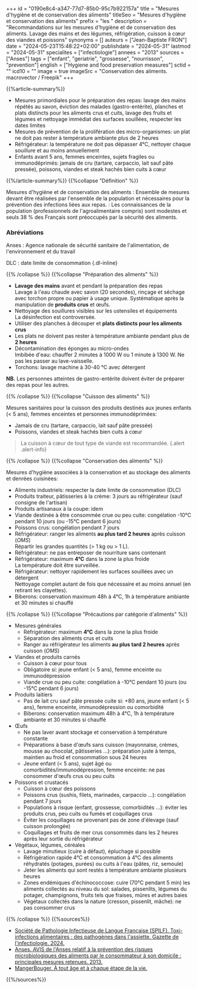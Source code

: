 +++
id = "0190e8c4-a347-77d7-85b0-95c7b922157a"
title = "Mesures d'hygiène et de conservation des aliments"
titleSeo = "Mesures d'hygiène et conservation des aliments"
prefix = "les "
description = "Recommandations sur les mesures d'hygiène et de conservation des aliments. Lavage des mains et des légumes, réfrigération, cuisson à cœur des viandes et poissons"
synonyms = []
auteurs = ["Jean-Baptiste FRON"]
date = "2024-05-23T15:48:22+02:00"
publishdate = "2024-05-31"
lastmod = "2024-05-31"
specialites = ["infectiologie"]
annees = "2013"
sources = ["Anses"]
tags = ["enfant", "geriatrie", "grossesse", "nourrisson", "prevention"]
english = ["Hygiene and food preservation measures"]
sctid = ""
icd10 = ""
image = true
imageSrc = "Conservation des aliments. macrovector / Freepik"
+++

{{%article-summary%}}

- Mesures primordiales pour le préparation des repas: lavage des mains répétés au savon, éviction des malades (gastro-entérite), planches et plats distincts pour les aliments crus et cuits, lavage des fruits et légumes et nettoyage immédiat des surfaces souillées, respecter les dates limites
- Mesures de prévention de la prolifération des micro-organismes: un plat ne doit pas rester à température ambiante plus de 2 heures
- Réfrigérateur: la température ne doit pas dépasser 4°C, nettoyer chaque souillure et au moins annuellement
- Enfants avant 5 ans, femmes enceintes, sujets fragiles ou immunodéprimés: jamais de cru (tartare, carpaccio, lait sauf pâte pressée), poissons, viandes et steak hachés bien cuits à cœur

{{%/article-summary%}}
{{%collapse "Définition" %}}

Mesures d'hygiène et de conservation des aliments
: Ensemble de mesures devant être réalisées par l'ensemble de la population et nécessaires pour la prévention des infections liées aux repas.
: Les connaissances de la population (professionnels de l'agroalimentaire compris) sont modestes et seuls 38 % des Français sont préoccupés par la sécurité des aliments.

### Abréviations

Anses
: Agence nationale de sécurité sanitaire de l'alimentation, de l'environnement et du travail

DLC
: date limite de consommation
{.dl-inline}

{{% /collapse %}}
{{%collapse "Préparation des aliments" %}}

- **Lavage des mains** avant et pendant la préparation des repas  
  Lavage à l'eau chaude avec savon (20 secondes), rinçage et séchage avec torchon propre ou papier à usage unique. Systématique après la manipulation de **produits crus** et œufs.
- Nettoyage des souillures visibles sur les ustensiles et équipements  
  La désinfection est controversée.
- Utiliser des planches à découper et **plats distincts pour les aliments crus**
- Les plats ne doivent pas rester à température ambiante pendant plus de **2 heures**
- Décontamination des éponges au micro-ondes  
  Imbibée d'eau: chauffer 2 minutes à 1000 W ou 1 minute à 1300 W. Ne pas les passer au lave-vaisselle.
- Torchons: lavage machine à 30-40 °C avec détergent

**NB.** Les personnes atteintes de gastro-entérite doivent éviter de préparer des repas pour les autres.

{{% /collapse %}}
{{%collapse "Cuisson des aliments" %}}

Mesures sanitaires pour la cuisson des produits destinés aux jeunes enfants (< 5 ans), femmes enceintes et personnes immunodéprimées:

- Jamais de cru (tartare, carpaccio, lait sauf pâte pressée)
- Poissons, viandes et steak hachés bien cuits à cœur

> La cuisson à cœur de tout type de viande est recommandée.
{.alert .alert-info}

{{% /collapse %}}
{{%collapse "Conservation des aliments" %}}

Mesures d'hygiène associées à la conservation et au stockage des aliments et denrées cuisinées:

- Aliments industriels: respecter la date limite de consommation (DLC)
- Produits traiteur, pâtisseries à la crème: 3 jours au réfrigérateur (sauf consigne de l'artisan)
- Produits artisanaux à la coupe: idem
- Viande destinée à être consommée crue ou peu cuite: congélation -10°C pendant 10 jours (ou -15°C pendant 6 jours)
- Poissons crus: congélation pendant 7 jours
- Réfrigérateur: ranger les aliments **au plus tard 2 heures** après cuisson (*OMS*)  
  Répartir les grandes quantités (> 1 kg ou > 1 L).
- Réfrigérateur: ne pas entreposer de nourriture sans contenant
- Réfrigérateur: maximum **4°C** dans la zone la plus froide  
  La température doit être surveillée.
- Réfrigérateur: nettoyer rapidement les surfaces souillées avec un détergent  
  Nettoyage complet autant de fois que nécessaire et au moins annuel (en retirant les clayettes).
- Biberons: conservation maximum 48h à 4°C, 1h à température ambiante et 30 minutes si chauffé

{{% /collapse %}}
{{%collapse "Précautions par catégorie d'aliments" %}}

- Mesures générales
  - Réfrigérateur: maximum **4°C** dans la zone la plus froide
  - Séparation des aliments crus et cuits
  - Ranger au réfrigérateur les aliments **au plus tard 2 heures** après cuisson (*OMS*)
- Viandes et produits carnés
  - Cuisson à cœur pour tous
  - Obligatoire si: jeune enfant (< 5 ans), femme enceinte ou immunodépression
  - Viande crue ou peu cuite: congélation à -10°C pendant 10 jours (ou -15°C pendant 6 jours)
- Produits laitiers
  - Pas de lait cru sauf pâte pressée cuite si: +80 ans, jeune enfant (< 5 ans), femme enceinte, immunodépression ou comorbidité
  - Biberons: conservation maximum 48h à 4°C, 1h à température ambiante et 30 minutes si chauffé
- Œufs
  - Ne pas laver avant stockage et conservation à température constante
  - Préparations à base d'œufs sans cuisson (mayonnaise, crèmes, mousse au chocolat, pâtisseries ...): préparation juste à temps, maintien au froid et consommation sous 24 heures
  - Jeune enfant (< 5 ans), sujet âgé ou comorbidités/immunodépression, femme enceinte: ne pas consommer d'œufs crus ou peu cuits
- Poissons et crustacés
  - Cuisson à cœur des poissons
  - Poissons crus (sushis, filets, marinades, carpaccio ...): congélation pendant 7 jours
  - Populations à risque (enfant, grossesse, comorbidités ...): éviter les produits crus, peu cuits ou fumés et coquillages crus
  - Éviter les coquillages ne provenant pas de zone d'élevage (sauf cuisson prolongée)
  - Coquillages et fruits de mer crus consommés dans les 2 heures après leur sortie du réfrigérateur
- Végétaux, légumes, céréales
  - Lavage minutieux (cuire à défaut), épluchage si possible
  - Réfrigération rapide 4°C et consommation à 4°C des aliments réhydratés (potages, purées) ou cuits à l'eau (pâtes, riz, semoule)
  - Jeter les aliments qui sont restés à température ambiante plusieurs heures
  - Zones endémiques d'échinococcose: cuire (70°C pendant 5 min) les aliments collectés au niveau du sol: salades, pissenlits, légumes du potager, champignons, fruits tels que fraises, mûres et autres baies
  - Végétaux collectés dans la nature (cresson, pissenlit, mâche): ne pas consommer crus

{{% /collapse %}}
{{%sources%}}

- [Société de Pathologie Infectieuse de Langue Française (SPILF). Toxi-infections alimentaires : des pathogènes dans l'assiette. Gazette de l'infectiologie. 2024.](https://www.infectiologie.com/fr/actualites/gazette-de-l-infectiologie-toxi-infections-alimentaires-des-pathogenes-dans-l-assiette_-n.html)
- [Anses. AVIS de l'Anses relatif à la prévention des risques microbiologiques des aliments par le consommateur à son domicile : principales mesures retenues. 2013.](https://www.anses.fr/fr/content/avis-de-l%E2%80%99anses-relatif-%C3%A0-la-pr%C3%A9vention-des-risques-microbiologiques-des-aliments-par-le)
- [MangerBouger. À tout âge et à chaque étape de la vie.](https://www.mangerbouger.fr/bouger-plus/a-tout-age-et-a-chaque-etape-de-la-vie)

{{%/sources%}}
